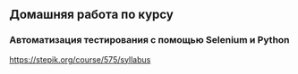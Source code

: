 ## Домашняя работа по курсу

### Автоматизация тестирования с помощью Selenium и Python

https://stepik.org/course/575/syllabus

